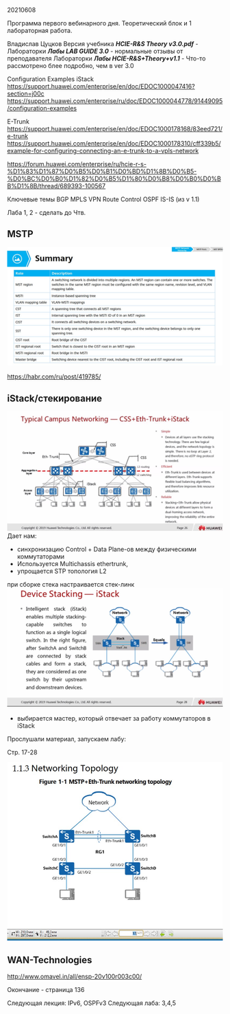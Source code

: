 20210608

Программа первого вебинарного дня. Теоретический блок и 1 лабораторная работа.

Владислав Цуцков
Версия учебника ___HCIE-R&S Theory v3.0.pdf___ - 
Лабораторки ___Лабы LAB GUIDE 3.0___ - нормальные отзывы от преподавателя
Лабораторки ___Лабы HCIE-R&S+Theory+v1.1___ - Что-то рассмотрено блее подробно, чем в ver 3.0

Configuration Examples iStack
https://support.huawei.com/enterprise/en/doc/EDOC1000047416?section=j00c
https://support.huawei.com/enterprise/ru/doc/EDOC1000044778/91449095/configuration-examples

E-Trunk
https://support.huawei.com/enterprise/en/doc/EDOC1000178168/83eed721/e-trunk
https://support.huawei.com/enterprise/en/doc/EDOC1000178310/cff339b5/example-for-configuring-connecting-an-e-trunk-to-a-vpls-network


https://forum.huawei.com/enterprise/ru/hcie-r-s-%D1%83%D1%87%D0%B5%D0%B1%D0%BD%D1%8B%D0%B5-%D0%BC%D0%B0%D1%82%D0%B5%D1%80%D0%B8%D0%B0%D0%BB%D1%8B/thread/689393-100567


Ключевые темы
BGP
MPLS VPN
Route Control
OSPF
IS-IS (из v 1.1)

Лаба 1, 2 - сделать до Чтв.

## MSTP ##
![](pictures/10.jpg)

https://habr.com/ru/post/419785/


## iStack/стекирование ##

![](pictures/11.jpg)
Дает нам:
- синхронизацию Control + Data Plane-ов между физическими коммутаторами
- Используется Multichassis ethertrunk, 
- упрощается STP топология L2

при сборке стека настраивается стек-линк
![](pictures/12.jpg)
- выбирается мастер, который отвечает за работу коммутаторов в iStack


Прослушали материал, запускаем лабу:

Стр. 17-28

![](pictures/13.jpg)

## WAN-Technologies ##

http://www.omavel.in/all/ensp-20v100r003c00/

Окончание - страница 136


Следующая лекция: IPv6, OSPFv3
Следующая лаба: 3,4,5